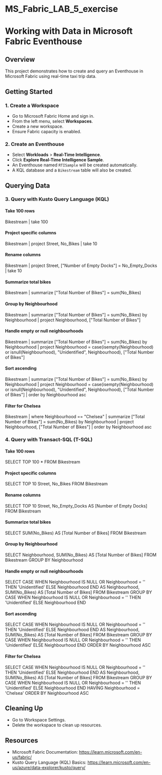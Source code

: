 # MS_Fabric_LAB_5_exercise
# Working with Data in Microsoft Fabric Eventhouse

## Overview
This project demonstrates how to create and query an Eventhouse in Microsoft Fabric using real-time taxi trip data.

## Getting Started

### 1. Create a Workspace
- Go to Microsoft Fabric Home and sign in.
- From the left menu, select **Workspaces**.
- Create a new workspace.
- Ensure Fabric capacity is enabled.

### 2. Create an Eventhouse
- Select **Workloads** > **Real-Time Intelligence**.
- Click **Explore Real-Time Intelligence Sample**.
- An Eventhouse named `RTISample` will be created automatically.
- A KQL database and a `Bikestream` table will also be created.

## Querying Data

### 3. Query with Kusto Query Language (KQL)

#### Take 100 rows
Bikestream
| take 100

#### Project specific columns
Bikestream
| project Street, No_Bikes
| take 10

#### Rename columns
Bikestream
| project Street, ["Number of Empty Docks"] = No_Empty_Docks
| take 10

#### Summarize total bikes
Bikestream
| summarize ["Total Number of Bikes"] = sum(No_Bikes)

#### Group by Neighbourhood
Bikestream
| summarize ["Total Number of Bikes"] = sum(No_Bikes) by Neighbourhood
| project Neighbourhood, ["Total Number of Bikes"]

#### Handle empty or null neighbourhoods
Bikestream
| summarize ["Total Number of Bikes"] = sum(No_Bikes) by Neighbourhood
| project Neighbourhood = case(isempty(Neighbourhood) or isnull(Neighbourhood), "Unidentified", Neighbourhood), ["Total Number of Bikes"]

#### Sort ascending
Bikestream
| summarize ["Total Number of Bikes"] = sum(No_Bikes) by Neighbourhood
| project Neighbourhood = case(isempty(Neighbourhood) or isnull(Neighbourhood), "Unidentified", Neighbourhood), ["Total Number of Bikes"]
| order by Neighbourhood asc

#### Filter for Chelsea
Bikestream
| where Neighbourhood == "Chelsea"
| summarize ["Total Number of Bikes"] = sum(No_Bikes) by Neighbourhood
| project Neighbourhood, ["Total Number of Bikes"]
| order by Neighbourhood asc

### 4. Query with Transact-SQL (T-SQL)

#### Take 100 rows
SELECT TOP 100 * 
FROM Bikestream

#### Project specific columns
SELECT TOP 10 Street, No_Bikes
FROM Bikestream

#### Rename columns
SELECT TOP 10 Street, No_Empty_Docks AS [Number of Empty Docks]
FROM Bikestream

#### Summarize total bikes
SELECT SUM(No_Bikes) AS [Total Number of Bikes]
FROM Bikestream

#### Group by Neighbourhood
SELECT Neighbourhood, SUM(No_Bikes) AS [Total Number of Bikes]
FROM Bikestream
GROUP BY Neighbourhood

#### Handle empty or null neighbourhoods
SELECT 
  CASE
    WHEN Neighbourhood IS NULL OR Neighbourhood = '' THEN 'Unidentified'
    ELSE Neighbourhood
  END AS Neighbourhood,
  SUM(No_Bikes) AS [Total Number of Bikes]
FROM Bikestream
GROUP BY 
  CASE
    WHEN Neighbourhood IS NULL OR Neighbourhood = '' THEN 'Unidentified'
    ELSE Neighbourhood
  END

#### Sort ascending
SELECT 
  CASE
    WHEN Neighbourhood IS NULL OR Neighbourhood = '' THEN 'Unidentified'
    ELSE Neighbourhood
  END AS Neighbourhood,
  SUM(No_Bikes) AS [Total Number of Bikes]
FROM Bikestream
GROUP BY 
  CASE
    WHEN Neighbourhood IS NULL OR Neighbourhood = '' THEN 'Unidentified'
    ELSE Neighbourhood
  END
ORDER BY Neighbourhood ASC

#### Filter for Chelsea
SELECT 
  CASE
    WHEN Neighbourhood IS NULL OR Neighbourhood = '' THEN 'Unidentified'
    ELSE Neighbourhood
  END AS Neighbourhood,
  SUM(No_Bikes) AS [Total Number of Bikes]
FROM Bikestream
GROUP BY 
  CASE
    WHEN Neighbourhood IS NULL OR Neighbourhood = '' THEN 'Unidentified'
    ELSE Neighbourhood
  END
HAVING Neighbourhood = 'Chelsea'
ORDER BY Neighbourhood ASC

## Cleaning Up

- Go to Workspace Settings.
- Delete the workspace to clean up resources.

## Resources

- Microsoft Fabric Documentation: https://learn.microsoft.com/en-us/fabric/
- Kusto Query Language (KQL) Basics: https://learn.microsoft.com/en-us/azure/data-explorer/kusto/query/

